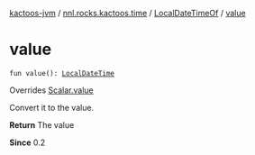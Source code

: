 [kactoos-jvm](../../index.md) / [nnl.rocks.kactoos.time](../index.md) / [LocalDateTimeOf](index.md) / [value](./value.md)

# value

`fun value(): `[`LocalDateTime`](http://docs.oracle.com/javase/8/docs/api/java/time/LocalDateTime.html)

Overrides [Scalar.value](../../nnl.rocks.kactoos/-scalar/value.md)

Convert it to the value.

**Return**
The value

**Since**
0.2


